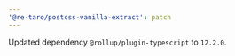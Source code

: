 ```yaml
---
'@re-taro/postcss-vanilla-extract': patch
---
```


Updated dependency `@rollup/plugin-typescript` to `12.2.0`.
